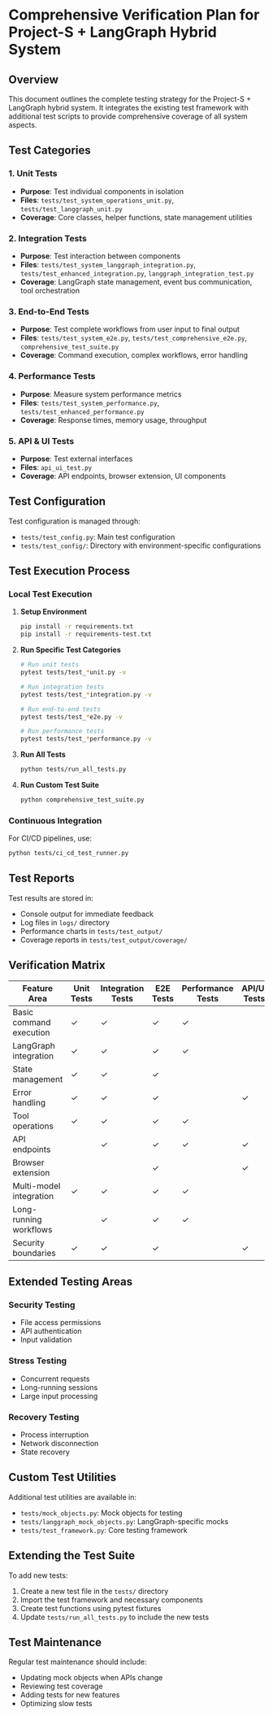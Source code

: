 # Comprehensive Verification Plan for Project-S + LangGraph Hybrid System

## Overview

This document outlines the complete testing strategy for the Project-S + LangGraph hybrid system. It integrates the existing test framework with additional test scripts to provide comprehensive coverage of all system aspects.

## Test Categories

### 1. Unit Tests
- **Purpose**: Test individual components in isolation
- **Files**: `tests/test_system_operations_unit.py`, `tests/test_langgraph_unit.py`
- **Coverage**: Core classes, helper functions, state management utilities

### 2. Integration Tests
- **Purpose**: Test interaction between components
- **Files**: `tests/test_system_langgraph_integration.py`, `tests/test_enhanced_integration.py`, `langgraph_integration_test.py`
- **Coverage**: LangGraph state management, event bus communication, tool orchestration

### 3. End-to-End Tests
- **Purpose**: Test complete workflows from user input to final output
- **Files**: `tests/test_system_e2e.py`, `tests/test_comprehensive_e2e.py`, `comprehensive_test_suite.py`
- **Coverage**: Command execution, complex workflows, error handling

### 4. Performance Tests
- **Purpose**: Measure system performance metrics
- **Files**: `tests/test_system_performance.py`, `tests/test_enhanced_performance.py`
- **Coverage**: Response times, memory usage, throughput

### 5. API & UI Tests
- **Purpose**: Test external interfaces
- **Files**: `api_ui_test.py`
- **Coverage**: API endpoints, browser extension, UI components

## Test Configuration

Test configuration is managed through:
- `tests/test_config.py`: Main test configuration
- `tests/test_config/`: Directory with environment-specific configurations

## Test Execution Process

### Local Test Execution

1. **Setup Environment**
   ```bash
   pip install -r requirements.txt
   pip install -r requirements-test.txt
   ```

2. **Run Specific Test Categories**
   ```bash
   # Run unit tests
   pytest tests/test_*unit.py -v
   
   # Run integration tests
   pytest tests/test_*integration.py -v
   
   # Run end-to-end tests
   pytest tests/test_*e2e.py -v
   
   # Run performance tests
   pytest tests/test_*performance.py -v
   ```

3. **Run All Tests**
   ```bash
   python tests/run_all_tests.py
   ```

4. **Run Custom Test Suite**
   ```bash
   python comprehensive_test_suite.py
   ```

### Continuous Integration

For CI/CD pipelines, use:
```bash
python tests/ci_cd_test_runner.py
```

## Test Reports

Test results are stored in:
- Console output for immediate feedback
- Log files in `logs/` directory
- Performance charts in `tests/test_output/`
- Coverage reports in `tests/test_output/coverage/`

## Verification Matrix

| Feature Area              | Unit Tests | Integration Tests | E2E Tests | Performance Tests | API/UI Tests |
|---------------------------|------------|-------------------|-----------|-------------------|-------------|
| Basic command execution   | ✓          | ✓                 | ✓         | ✓                 |             |
| LangGraph integration     | ✓          | ✓                 | ✓         | ✓                 |             |
| State management          | ✓          | ✓                 | ✓         |                   |             |
| Error handling            | ✓          | ✓                 | ✓         |                   | ✓           |
| Tool operations           | ✓          | ✓                 | ✓         | ✓                 |             |
| API endpoints             |            | ✓                 | ✓         | ✓                 | ✓           |
| Browser extension         |            |                   | ✓         |                   | ✓           |
| Multi-model integration   | ✓          | ✓                 | ✓         | ✓                 |             |
| Long-running workflows    |            | ✓                 | ✓         | ✓                 |             |
| Security boundaries       | ✓          | ✓                 | ✓         |                   | ✓           |

## Extended Testing Areas

### Security Testing
- File access permissions
- API authentication
- Input validation

### Stress Testing
- Concurrent requests
- Long-running sessions
- Large input processing

### Recovery Testing
- Process interruption
- Network disconnection
- State recovery

## Custom Test Utilities

Additional test utilities are available in:
- `tests/mock_objects.py`: Mock objects for testing
- `tests/langgraph_mock_objects.py`: LangGraph-specific mocks
- `tests/test_framework.py`: Core testing framework

## Extending the Test Suite

To add new tests:

1. Create a new test file in the `tests/` directory
2. Import the test framework and necessary components
3. Create test functions using pytest fixtures
4. Update `tests/run_all_tests.py` to include the new tests

## Test Maintenance

Regular test maintenance should include:
- Updating mock objects when APIs change
- Reviewing test coverage
- Adding tests for new features
- Optimizing slow tests
